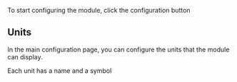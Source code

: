 To start configuring the module, click the configuration button  
<img srcset="./images/install.jpg 2x" class="border">

## Units
In the main configuration page, you can configure the units that the module can display.
<img srcset="./images/units.jpg 2x">

Each unit has a name and a symbol
<img srcset="./images/unit-edit.jpg 2x">
